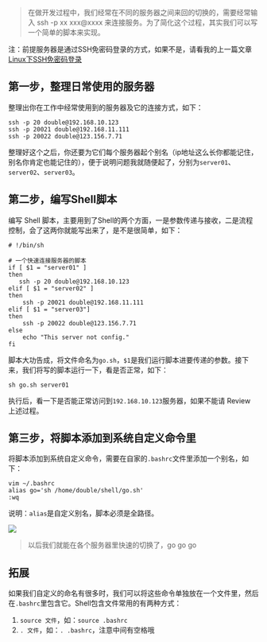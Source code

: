 > 在做开发过程中，我们经常在不同的服务器之间来回的切换的，需要经常输入 ssh -p xx xxx@xxxx 来连接服务。为了简化这个过程，其实我们可以写一个简单的脚本来实现。

注：前提服务器是通过SSH免密码登录的方式，如果不是，请看我的上一篇文章[Linux下SSH免密码登录](http://blog.dandy.fun/archives/linux-ssh-authLogin.html)

## 第一步，整理日常使用的服务器

整理出你在工作中经常使用到的服务器及它的连接方式，如下：

    ssh -p 20 double@192.168.10.123
    ssh -p 20021 double@192.168.11.111
    ssh -p 20022 double@123.156.7.71

整理好这个之后，你还要为它们每个服务器起个别名（ip地址这么长你都能记住，别名你肯定也能记住的），便于说明问题我就随便起了，分别为`server01`、`server02`、`server03`。

## 第二步，编写Shell脚本

编写 Shell 脚本，主要用到了Shell的两个方面，一是参数传递与接收，二是流程控制，会了这两你就能写出来了，是不是很简单，如下：

    # !/bin/sh

    # 一个快速连接服务器的脚本
    if [ $1 = "server01" ]
    then
       ssh -p 20 double@192.168.10.123
    elif [ $1 = "server02" ]
    then
        ssh -p 20021 double@192.168.11.111
    elif [ $1 = "server03"]
    then
        ssh -p 20022 double@123.156.7.71
    else
        echo "This server not config."
    fi

脚本大功告成，将文件命名为`go.sh`，`$1`是我们运行脚本进要传递的参数。接下来，我们将写的脚本运行一下，看是否正常，如下：

    sh go.sh server01

执行后，看一下是否能正常访问到`192.168.10.123`服务器，如果不能请 Review 上述过程。

## 第三步，将脚本添加到系统自定义命令里

将脚本添加到系统自定义命令，需要在自家的`.bashrc`文件里添加一个别名，如下：

    vim ~/.bashrc
    alias go='sh /home/double/shell/go.sh'
    :wq

说明：`alias`是自定义别名，脚本必须是全路径。

![](https://pic.dandy.fun/14940398616167.jpg)

> 以后我们就能在各个服务器里快速的切换了，go go go

## 拓展

如果我们自定义的命名有很多时，我们可以将这些命令单独放在一个文件里，然后在`.bashrc`里包含它。Shell包含文件常用的有两种方式：

1. `source 文件`，如：`source .bashrc`
2. `. 文件`，如：`. .bashrc`，注意中间有空格哦

